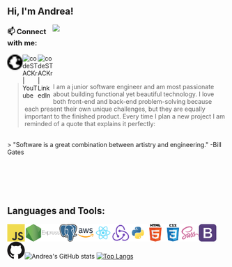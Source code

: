 ## Hi, I'm Andrea!

<img align="right" src="https://media.giphy.com/media/BferOKonYOspm28AiB/giphy.gif" width="400" height="auto" />



### 📫 Connect with me: 

[<img align="left" alt="codeSTACKr.com" width="35px" src="https://raw.githubusercontent.com/iconic/open-iconic/master/svg/globe.svg" />](https://andreamyers.netlify.app/)
[<img align="left" alt="codeSTACKr | YouTube" width="35px" src="https://cdn.jsdelivr.net/npm/simple-icons@v3/icons/youtube.svg" />](https://www.youtube.com/channel/UCx4lsLytvxj2UNCUuqRnMSw/videos)
[<img align="left" alt="codeSTACKr | LinkedIn" width="35px" src="https://cdn.jsdelivr.net/npm/simple-icons@v3/icons/linkedin.svg" />](https://www.linkedin.com/in/andreatmyers5/)

<br />
<br/>
<br/>


> I am a junior software engineer and am most passionate about building functional yet beautiful technology. I love both front-end and back-end problem-solving because each present their own unique challenges, but they are equally important to the finished product. Every time I plan a new project I am reminded of a quote that explains it perfectly: 
<br/>
> "Software is a great combination between artistry and engineering." -Bill Gates


<br />
<br/>
<br/>
<br/>

<!--[<img align="left" alt="codeSTACKr | Twitter" width="22px" src="https://cdn.jsdelivr.net/npm/simple-icons@v3/icons/twitter.svg" />][twitter]
[<img align="left" alt="codeSTACKr | Instagram" width="22px" src="https://cdn.jsdelivr.net/npm/simple-icons@v3/icons/instagram.svg" />][instagram]-->

<br />
<br />



## Languages and Tools:
<img align="left" alt="JavaScript" width="40px" src="https://raw.githubusercontent.com/github/explore/80688e429a7d4ef2fca1e82350fe8e3517d3494d/topics/javascript/javascript.png" />

<img align="left" alt="Node.js" width="40px" src="https://raw.githubusercontent.com/github/explore/80688e429a7d4ef2fca1e82350fe8e3517d3494d/topics/nodejs/nodejs.png" />
<img align="left" alt="Express" width="40px" src="https://raw.githubusercontent.com/github/explore/80688e429a7d4ef2fca1e82350fe8e3517d3494d/topics/express/express.png" />
<img align="left" alt="PostgreSQL" width="40px" src="https://raw.githubusercontent.com/github/explore/80688e429a7d4ef2fca1e82350fe8e3517d3494d/topics/postgresql/postgresql.png" />
<img align="left" alt="AWS" width="40px" src="https://raw.githubusercontent.com/github/explore/80688e429a7d4ef2fca1e82350fe8e3517d3494d/topics/aws/aws.png" />
<img align="left" alt="React" width="40px" src="https://raw.githubusercontent.com/github/explore/80688e429a7d4ef2fca1e82350fe8e3517d3494d/topics/react/react.png" />
<img align="left" alt="Redux" width="40px" src="https://raw.githubusercontent.com/github/explore/80688e429a7d4ef2fca1e82350fe8e3517d3494d/topics/redux/redux.png" />
<img align="left" alt="Python" width="40px" src="https://raw.githubusercontent.com/github/explore/78df643247d429f6cc873026c0622819ad797942/topics/python/python.png" />
<img align="left" alt="HTML5" width="40px" src="https://raw.githubusercontent.com/github/explore/80688e429a7d4ef2fca1e82350fe8e3517d3494d/topics/html/html.png" />
<img align="left" alt="CSS3" width="40px" src="https://raw.githubusercontent.com/github/explore/80688e429a7d4ef2fca1e82350fe8e3517d3494d/topics/css/css.png" />
<img align="left" alt="Sass" width="40px" src="https://raw.githubusercontent.com/github/explore/80688e429a7d4ef2fca1e82350fe8e3517d3494d/topics/sass/sass.png" />
<img align="left" alt="Bootstrap" width="40px" src="https://raw.githubusercontent.com/github/explore/80688e429a7d4ef2fca1e82350fe8e3517d3494d/topics/bootstrap/bootstrap.png" />
<img align="left" alt="GitHub" width="40px" src="https://raw.githubusercontent.com/github/explore/78df643247d429f6cc873026c0622819ad797942/topics/github/github.png" />



<br />
<br />
<br />


>



![Andrea's GitHub stats](https://github-readme-stats.vercel.app/api?username=anjatmyers&show_icons=true&theme=vue)
[![Top Langs](https://github-readme-stats.vercel.app/api/top-langs/?username=anjatmyers&layout=compact&theme=vue)](https://github.com/anjatmyers/github-readme-stats)

<!--[![Readme Card](https://github-readme-stats.vercel.app/api/pin/?username=anjatmyers&repo=capstone)](https://github.com/anjatmyers/capstone)
[![Readme Card](https://github-readme-stats.vercel.app/api/pin/?username=anjatmyers&repo=uvsafe)](https://github.com/anjatmyers/uvsafe) -->
<!--
**anjatmyers/anjatmyers** is a ✨ _special_ ✨ repository because its `README.md` (this file) appears on your GitHub profile.

Here are some ideas to get you started:

- 🔭 I’m currently working on ...
- 🌱 I’m currently learning ...
- 👯 I’m looking to collaborate on ...
- 🤔 I’m looking for help with ...
- 💬 Ask me about ...
- 📫 How to reach me: 
- 😄 Pronouns: ...
- ⚡ Fun fact: ...
-->
